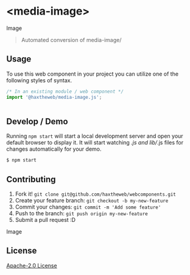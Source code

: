 # &lt;media-image&gt;

Image
> Automated conversion of media-image/

## Usage
To use this web component in your project you can utilize one of the following styles of syntax.

```js
/* In an existing module / web component */
import '@haxtheweb/media-image.js';



```

## Develop / Demo
Running `npm start` will start a local development server and open your default browser to display it. It will start watching *.js and lib/*.js files for changes automatically for your demo.
```bash
$ npm start
```


## Contributing

1. Fork it! `git clone git@github.com/haxtheweb/webcomponents.git`
2. Create your feature branch: `git checkout -b my-new-feature`
3. Commit your changes: `git commit -m 'Add some feature'`
4. Push to the branch: `git push origin my-new-feature`
5. Submit a pull request :D

Image

## License
[Apache-2.0 License](http://opensource.org/licenses/Apache-2.0)